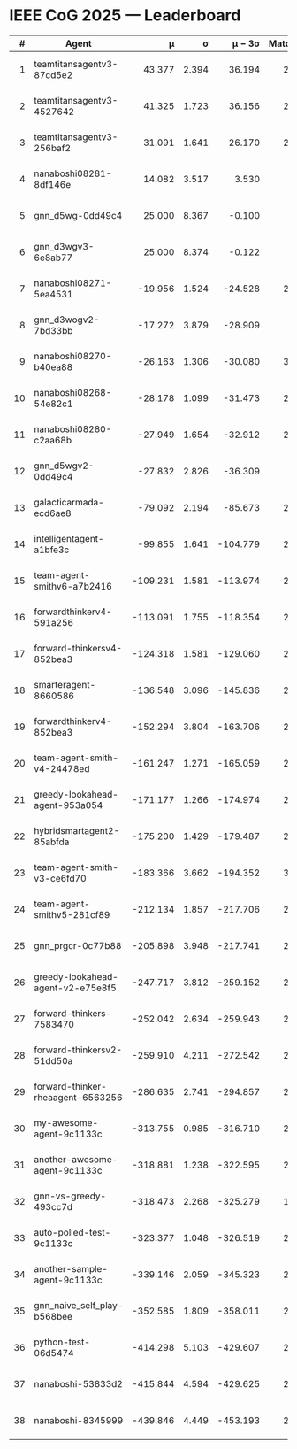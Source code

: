 # IEEE CoG 2025 — Leaderboard

| # | Agent | μ | σ | μ − 3σ | Matches | Updated |
|---:|---|---:|---:|---:|---:|---|
| 1 | teamtitansagentv3-87cd5e2 | 43.377 | 2.394 | 36.194 | 2520 | 2025-08-29 07:04 |
| 2 | teamtitansagentv3-4527642 | 41.325 | 1.723 | 36.156 | 2640 | 2025-08-29 07:04 |
| 3 | teamtitansagentv3-256baf2 | 31.091 | 1.641 | 26.170 | 2880 | 2025-08-29 07:04 |
| 4 | nanaboshi08281-8df146e | 14.082 | 3.517 | 3.530 | 70 | 2025-08-29 07:04 |
| 5 | gnn_d5wg-0dd49c4 | 25.000 | 8.367 | -0.100 | 80 | 2025-08-29 07:04 |
| 6 | gnn_d3wgv3-6e8ab77 | 25.000 | 8.374 | -0.122 | 98 | 2025-08-29 07:04 |
| 7 | nanaboshi08271-5ea4531 | -19.956 | 1.524 | -24.528 | 2980 | 2025-08-29 07:04 |
| 8 | gnn_d3wogv2-7bd33bb | -17.272 | 3.879 | -28.909 | 108 | 2025-08-29 07:04 |
| 9 | nanaboshi08270-b40ea88 | -26.163 | 1.306 | -30.080 | 3000 | 2025-08-29 07:04 |
| 10 | nanaboshi08268-54e82c1 | -28.178 | 1.099 | -31.473 | 2620 | 2025-08-29 07:04 |
| 11 | nanaboshi08280-c2aa68b | -27.949 | 1.654 | -32.912 | 2480 | 2025-08-29 07:04 |
| 12 | gnn_d5wgv2-0dd49c4 | -27.832 | 2.826 | -36.309 | 100 | 2025-08-29 07:04 |
| 13 | galacticarmada-ecd6ae8 | -79.092 | 2.194 | -85.673 | 2780 | 2025-08-29 07:04 |
| 14 | intelligentagent-a1bfe3c | -99.855 | 1.641 | -104.779 | 2554 | 2025-08-29 07:04 |
| 15 | team-agent-smithv6-a7b2416 | -109.231 | 1.581 | -113.974 | 2920 | 2025-08-29 07:04 |
| 16 | forwardthinkerv4-591a256 | -113.091 | 1.755 | -118.354 | 2422 | 2025-08-29 07:04 |
| 17 | forward-thinkersv4-852bea3 | -124.318 | 1.581 | -129.060 | 2265 | 2025-08-29 07:04 |
| 18 | smarteragent-8660586 | -136.548 | 3.096 | -145.836 | 2008 | 2025-08-29 07:04 |
| 19 | forwardthinkerv4-852bea3 | -152.294 | 3.804 | -163.706 | 2072 | 2025-08-29 07:04 |
| 20 | team-agent-smith-v4-24478ed | -161.247 | 1.271 | -165.059 | 2538 | 2025-08-29 07:04 |
| 21 | greedy-lookahead-agent-953a054 | -171.177 | 1.266 | -174.974 | 2578 | 2025-08-29 07:04 |
| 22 | hybridsmartagent2-85abfda | -175.200 | 1.429 | -179.487 | 2477 | 2025-08-29 07:04 |
| 23 | team-agent-smith-v3-ce6fd70 | -183.366 | 3.662 | -194.352 | 3078 | 2025-08-29 07:04 |
| 24 | team-agent-smithv5-281cf89 | -212.134 | 1.857 | -217.706 | 2740 | 2025-08-29 07:04 |
| 25 | gnn_prgcr-0c77b88 | -205.898 | 3.948 | -217.741 | 2650 | 2025-08-29 07:04 |
| 26 | greedy-lookahead-agent-v2-e75e8f5 | -247.717 | 3.812 | -259.152 | 2550 | 2025-08-29 07:04 |
| 27 | forward-thinkers-7583470 | -252.042 | 2.634 | -259.943 | 2600 | 2025-08-29 07:04 |
| 28 | forward-thinkersv2-51dd50a | -259.910 | 4.211 | -272.542 | 2384 | 2025-08-29 07:04 |
| 29 | forward-thinker-rheaagent-6563256 | -286.635 | 2.741 | -294.857 | 2444 | 2025-08-29 07:04 |
| 30 | my-awesome-agent-9c1133c | -313.755 | 0.985 | -316.710 | 2600 | 2025-08-29 07:04 |
| 31 | another-awesome-agent-9c1133c | -318.881 | 1.238 | -322.595 | 2320 | 2025-08-29 07:04 |
| 32 | gnn-vs-greedy-493cc7d | -318.473 | 2.268 | -325.279 | 1880 | 2025-08-29 07:04 |
| 33 | auto-polled-test-9c1133c | -323.377 | 1.048 | -326.519 | 2760 | 2025-08-29 07:04 |
| 34 | another-sample-agent-9c1133c | -339.146 | 2.059 | -345.323 | 2800 | 2025-08-29 07:04 |
| 35 | gnn_naive_self_play-b568bee | -352.585 | 1.809 | -358.011 | 2280 | 2025-08-29 07:04 |
| 36 | python-test-06d5474 | -414.298 | 5.103 | -429.607 | 2630 | 2025-08-29 07:04 |
| 37 | nanaboshi-53833d2 | -415.844 | 4.594 | -429.625 | 2120 | 2025-08-29 07:04 |
| 38 | nanaboshi-8345999 | -439.846 | 4.449 | -453.193 | 2180 | 2025-08-29 07:04 |
